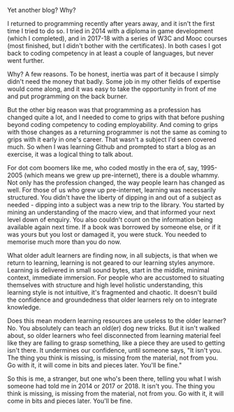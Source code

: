 <p>Yet another blog? Why?</p>
<p>I returned to programming recently after years away, and it isn't the first time I tried to do so. I tried in 2014 with a diploma in game development (which I completed), and in 2017-18 with a series of W3C and Mooc courses (most finished, but I didn't bother with the certificates). In both cases I got back to coding competency in at least a couple of languages, but never went further. </p>
<p>Why? A few reasons. To be honest, inertia was part of it because I simply didn't need the money that badly. Some job in my other fields of expertise would come along, and it was easy to take the opportunity in front of me and put programming on the back burner.</p>
<p>But the other big reason was that programming as a profession has changed quite a lot, and I needed to come to grips with that before pushing beyond coding competency to coding employability. And coming to grips with those changes as a returning programmer is not the same as coming to grips with it early in one's career. That wasn't a subject I'd seen covered much. So when I was learning Github and prompted to start a blog as an exercise, it was a logical thing to talk about.</p>
<p>For dot com boomers like me, who coded mostly in the era of, say, 1995-2005 (which means we grew up pre-internet), there is a double whammy. Not only has the profession changed, the way people learn has changed as well. For those of us who grew up pre-internet, learning was necessarily structured. You didn't have the liberty of dipping in and out of a subject as needed - dipping into a subject was a new trip to the library. You started by mining an understanding of the macro view, and that informed your next level down of enquiry. You also couldn't count on the information being available again next time. If a book was borrowed by someone else, or if it was yours but you lost or damaged it, you were stuck. You needed to memorise much more than you do now.</p>
<p>What older adult learners are finding now, in all subjects, is that when we return to learning, learning is not geared to our learning styles anymore. Learning is delivered in small sound bytes, start in the middle, minimal context, immediate immersion. For people who are accustomed to situating themselves with structure and high level holistic understanding, this learning style is not intuitive, it's fragmented and chaotic. It doesn't build the confidence and groundedness that older learners rely on to integrate knowledge.</p>
<p>Does this mean modern learning resources are useless to the older learner? No. You absolutely can teach an old(er) dog new tricks. But it isn't walked about, so older learners who feel disconnected from learning material feel like they are failing to grasp something, like a piece they are used to getting isn't there. It undermines our confidence, until someone says, "It isn't you. The thing you think is missing, is missing from the material, not from you. Go with it, it will come in bits and pieces later. You'll be fine."</p>
<p>So this is me, a stranger, but one who's been there, telling you what I wish someone had told me in 2014 or 2017 or 2018. It isn't you. The thing you think is missing, is missing from the material, not from you. Go with it, it will come in bits and pieces later. You'll be fine.</p>
